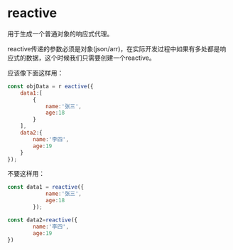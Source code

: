 # reactive

用于生成一个普通对象的响应式代理。


reactive传递的参数必须是对象(json/arr)，在实际开发过程中如果有多处都是响应式的数据，这个时候我们只需要创建一个reactive。

应该像下面这样用：

```javascript
const objData = r eactive({
    data1:[
        {
            name:'张三',
            age:18
        }
    ],
    data2:{
        name:'李四',
        age:19
    }
});
```

不要这样用：
```javascript
const data1 = reactive({
            name:'张三',
            age:18
        });

const data2=reactive({
        name:'李四',
        age:19
})
```



